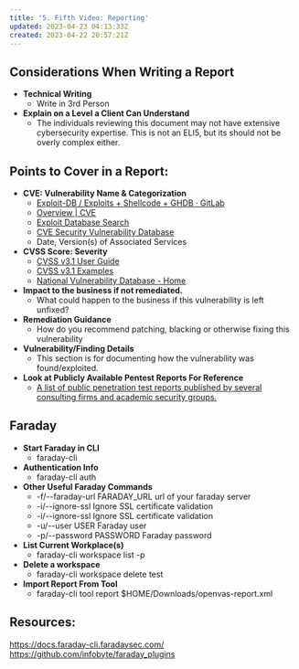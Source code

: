 ```yaml
---
title: '5. Fifth Video: Reporting'
updated: 2023-04-23 04:13:33Z
created: 2023-04-22 20:57:21Z
---
```


## **Considerations When Writing a Report**
- **Technical Writing**
	- Write in 3rd Person
- **Explain on a Level a Client Can Understand**
	- The individuals reviewing this document may not have extensive cybersecurity expertise. This is not an ELI5, but its should not be overly complex either.

## **Points to Cover in a Report:**
- **CVE: Vulnerability Name & Categorization**
	- [Exploit-DB / Exploits + Shellcode + GHDB · GitLab](https://gitlab.com/exploit-database/exploitdb)
	- [Overview | CVE](https://www.cve.org/About/Overview)
	- [Exploit Database Search](https://www.exploit-db.com/search)
	- [CVE Security Vulnerability Database](https://www.cvedetails.com/)
	- Date, Version(s) of Associated Services
- **CVSS Score: Severity**
	- [CVSS v3.1 User Guide](https://www.first.org/cvss/v3.1/user-guide)
	- [CVSS v3.1 Examples](https://www.first.org/cvss/v3.1/examples)
	- [National Vulnerability Database - Home](https://nvd.nist.gov/)
- **Impact to the business if not remediated.**
	- What could happen to the business if this vulnerability is left unfixed?
- **Remediation Guidance**
	- How do you recommend patching, blacking or otherwise fixing this vulnerability
- **Vulnerability/Finding Details** 
	- This section is for documenting how the vulnerability was found/exploited.
- **Look at Publicly Available Pentest Reports For Reference**
	- [A list of public penetration test reports published by several consulting firms and academic security groups.](https://github.com/juliocesarfort/public-pentesting-reports)

## **Faraday**
- **Start Faraday in CLI**
	- faraday-cli
- **Authentication Info**
	- faraday-cli auth
- **Other Useful Faraday Commands**
	- -f/--faraday-url FARADAY_URL	url of your faraday server
	- -i/--ignore-ssl	Ignore SSL certificate validation
	- -i/--ignore-ssl	Ignore SSL certificate validation
	- -u/--user USER	Faraday user
	- -p/--password PASSWORD	Faraday password
- **List Current Workplace(s)**
	- faraday-cli workspace list -p
- **Delete a workspace**
	- faraday-cli workspace delete test
- **Import Report From Tool**
	- faraday-cli tool report $HOME/Downloads/openvas-report.xml

## **Resources:**
https://docs.faraday-cli.faradaysec.com/
https://github.com/infobyte/faraday_plugins

